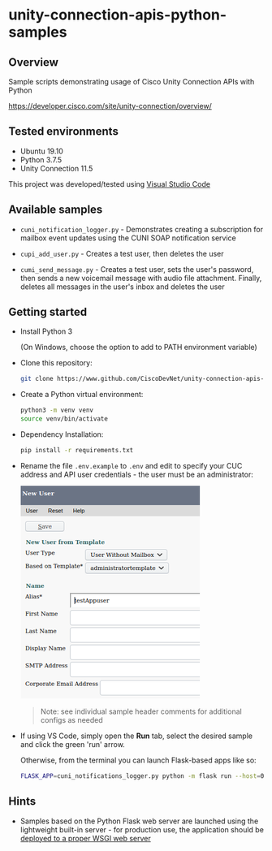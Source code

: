 # unity-connection-apis-python-samples

## Overview

Sample scripts demonstrating usage of Cisco Unity Connection APIs with Python

https://developer.cisco.com/site/unity-connection/overview/

## Tested environments

- Ubuntu 19.10
- Python 3.7.5
- Unity Connection 11.5

This project was developed/tested using [Visual Studio Code](https://code.visualstudio.com/)

## Available samples

* `cuni_notification_logger.py` - Demonstrates creating a subscription for mailbox event updates using the CUNI SOAP notification service

* `cupi_add_user.py` - Creates a test user, then deletes the user

* `cumi_send_message.py` -  Creates a test user, sets the user's password, then sends a new voicemail message with audio file attachment.  Finally, deletes all messages in the user's inbox and deletes the user

## Getting started

* Install Python 3

  (On Windows, choose the option to add to PATH environment variable)

* Clone this repository:

    ```bash
    git clone https://www.github.com/CiscoDevNet/unity-connection-apis-python-samples
    ```

* Create a Python virtual environment:

    ```bash
    python3 -m venv venv
    source venv/bin/activate
    ```
* Dependency Installation:

    ```bash
    pip install -r requirements.txt
    ```
  
* Rename the file `.env.example` to `.env` and edit to specify your CUC address and API user credentials - the user must be an administrator:

    ![user config](assets/images/user_config.png)

    >Note: see individual sample header comments for additional configs as needed

* If using VS Code, simply open the **Run** tab, select the desired sample and click the green 'run' arrow.

    Otherwise, from the terminal you can launch Flask-based apps like so:

    ```bash
    FLASK_APP=cuni_notifications_logger.py python -m flask run --host=0.0.0.0 --port=5000
    ```

## Hints

* Samples based on the Python Flask web server are launched using the lightweight built-in server - for production use, the application should be [deployed to a proper WSGI web server](https://flask.palletsprojects.com/en/1.1.x/deploying/#deployment)